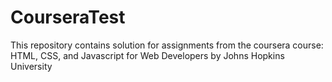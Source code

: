 # CourseraTest
This repository contains solution for assignments from the coursera course: HTML, CSS, and Javascript for Web Developers by Johns Hopkins University
